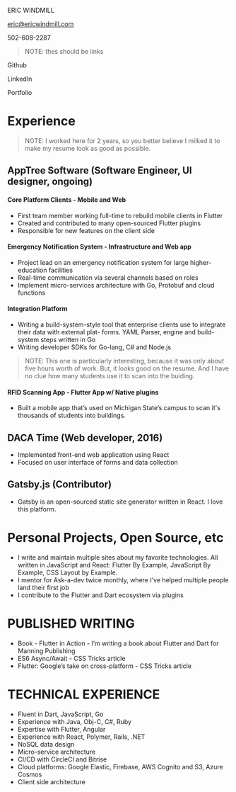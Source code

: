 ERIC WINDMILL 

eric@ericwindmill.com

502-608-2287

> NOTE: thes should be links

Github 

LinkedIn

Portfolio 

# Experience

> NOTE:  I worked here for 2 years, so you better believe I milked it to make my  resume look as good as possible.
## AppTree Software (Software Engineer, UI designer, ongoing)
#### Core Platform Clients - Mobile and Web
- First team member working full-time to rebuild mobile clients in Flutter
- Created and contributed to many open-sourced Flutter plugins
- Responsible for new features on the client side
#### Emergency Notification System - Infrastructure and Web app
- Project lead on an emergency notification system for large higher-education facilities
- Real-time communication via several channels based on roles
- Implement micro-services architecture with Go, Protobuf and cloud functions
#### Integration Platform
- Writing a build-system-style tool that enterprise clients use to integrate their data with external plat- forms. YAML Parser, engine and build-system steps written in Go
- Writing developer SDKs for Go-lang, C# and Node.js

> NOTE:  This one is particularly interesting, because it was only about five hours worth of work. But, it looks good on the resume. And I have no clue how many students use it to scan into the buiding.

#### RFID Scanning App - Flutter App w/ Native plugins
- Built a mobile app that’s used on Michigan State’s campus to scan it's thousands of students into buildings.

## DACA Time (Web developer, 2016)
- Implemented front-end web application using React
- Focused on user interface of forms and data collection
## Gatsby.js (Contributor)
- Gatsby is an open-sourced static site generator written in React. I love this platform.

# Personal Projects, Open Source, etc
- I write and maintain multiple sites about my favorite technologies. All written in JavaScript and React: Flutter By Example, JavaScript By Example, CSS Layout by Example.
- I mentor for Ask-a-dev twice monthly, where I’ve helped multiple people land their first job
- I contribute to the Flutter and Dart ecosystem via plugins

# PUBLISHED WRITING
- Book - Flutter in Action - I’m writing a book about Flutter and Dart for Manning Publishing 
- ES6 Async/Await - CSS Tricks article
- Flutter: Google’s take on cross-platform - CSS Tricks article
 
# TECHNICAL EXPERIENCE 
- Fluent in Dart, JavaScript, Go
- Experience with Java, Obj-C, C#, Ruby
- Expertise with Flutter, Angular
- Experience with React, Polymer, Rails, .NET
- NoSQL data design
- Micro-service architecture
- CI/CD with CircleCI and Bitrise
- Cloud platforms: Google Elastic, Firebase, AWS Cognito and S3, Azure Cosmos 
- Client side architecture
 